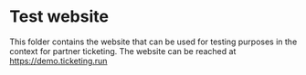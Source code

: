 # Test website
This folder contains the website that can be used for testing purposes in the context for partner ticketing. The website can be reached at https://demo.ticketing.run